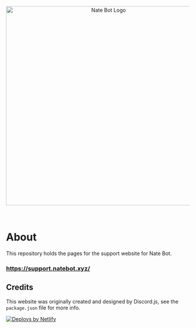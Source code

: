 <div align="center">
  <br />
  <p>
    <a href="https://support.natebot.xyz"><img src="https://natebot.xyz/static/FullLogo.png" width="546" alt="Nate Bot Logo" /></a>
  </p>
  <br />
</div>

# About
This repository holds the pages for the support website for Nate Bot.

### https://support.natebot.xyz/

## Credits
This website was originally created and designed by Discord.js, see the `package.json` file for more info.

<a href="https://www.netlify.com">
	<img src="https://www.netlify.com/img/global/badges/netlify-color-accent.svg" alt="Deploys by Netlify" />
</a>